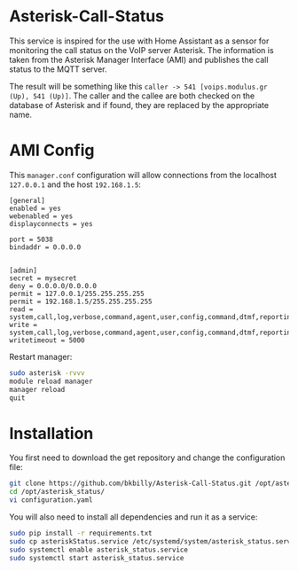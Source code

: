 # Asterisk-Call-Status
This service is inspired for the use with Home Assistant as a sensor for monitoring the call status on the VoIP server Asterisk.
The information is taken from the Asterisk Manager Interface (AMI) and publishes the call status to the MQTT server.

The result will be something like this `caller -> 541 [voips.modulus.gr (Up), 541 (Up)]`.
The caller and the callee are both checked on the database of Asterisk and if found, they are replaced by the appropriate name.

# AMI Config
This `manager.conf` configuration will allow connections from the localhost `127.0.0.1` and the host `192.168.1.5`:
```
[general]
enabled = yes
webenabled = yes
displayconnects = yes   

port = 5038
bindaddr = 0.0.0.0


[admin]
secret = mysecret
deny = 0.0.0.0/0.0.0.0
permit = 127.0.0.1/255.255.255.255
permit = 192.168.1.5/255.255.255.255
read = system,call,log,verbose,command,agent,user,config,command,dtmf,reporting,cdr,dialplan,originate,message
write = system,call,log,verbose,command,agent,user,config,command,dtmf,reporting,cdr,dialplan,originate,message
writetimeout = 5000
```

Restart manager:
```bash
sudo asterisk -rvvv
module reload manager
manager reload
quit
```

# Installation
You first need to download the get repository and change the configuration file:
```bash
git clone https://github.com/bkbilly/Asterisk-Call-Status.git /opt/asterisk_status
cd /opt/asterisk_status/
vi configuration.yaml
```

You will also need to install all dependencies and run it as a service:
```bash
sudo pip install -r requirements.txt
sudo cp asteriskStatus.service /etc/systemd/system/asterisk_status.service
sudo systemctl enable asterisk_status.service
sudo systemctl start asterisk_status.service
```
